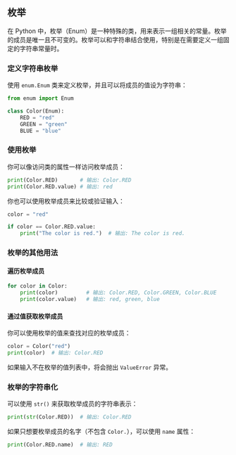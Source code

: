 ## 枚举

在 Python 中，枚举（Enum）是一种特殊的类，用来表示一组相关的常量。枚举的成员是唯一且不可变的。枚举可以和字符串结合使用，特别是在需要定义一组固定的字符串常量时。

### 定义字符串枚举

使用 `enum.Enum` 类来定义枚举，并且可以将成员的值设为字符串：

```python
from enum import Enum

class Color(Enum):
    RED = "red"
    GREEN = "green"
    BLUE = "blue"
```

### 使用枚举

你可以像访问类的属性一样访问枚举成员：

```python
print(Color.RED)       # 输出: Color.RED
print(Color.RED.value) # 输出: red
```

你也可以使用枚举成员来比较或验证输入：

```python
color = "red"

if color == Color.RED.value:
    print("The color is red.")  # 输出: The color is red.
```

### 枚举的其他用法

#### 遍历枚举成员

```python
for color in Color:
    print(color)         # 输出: Color.RED, Color.GREEN, Color.BLUE
    print(color.value)   # 输出: red, green, blue
```

#### 通过值获取枚举成员

你可以使用枚举的值来查找对应的枚举成员：

```python
color = Color("red")
print(color)  # 输出: Color.RED
```

如果输入不在枚举的值列表中，将会抛出 `ValueError` 异常。

### 枚举的字符串化

可以使用 `str()` 来获取枚举成员的字符串表示：

```python
print(str(Color.RED))  # 输出: Color.RED
```

如果只想要枚举成员的名字（不包含 `Color.`），可以使用 `name` 属性：

```python
print(Color.RED.name)  # 输出: RED
```